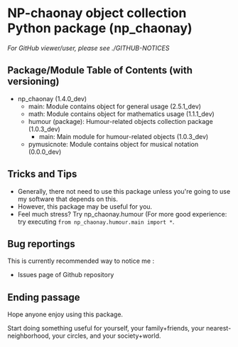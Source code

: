 # NP-chaonay object collection Python package (np_chaonay)

*For GitHub viewer/user, please see ./GITHUB-NOTICES*

## Package/Module Table of Contents (with versioning)
+ np_chaonay (1.4.0_dev)
	- main: Module contains object for general usage (2.5.1_dev)
	- math: Module contains object for mathematics usage (1.1.1_dev)
	+ humour (package): Humour-related objects collection package (1.0.3_dev)
		- main: Main module for humour-related objects (1.0.3_dev)
	- pymusicnote: Module contains object for musical notation (0.0.0_dev)

## Tricks and Tips
- Generally, there not need to use this package unless you're going to use
  my software that depends on this.
- However, this package may be useful for you.
- Feel much stress? Try np_chaonay.humour (For more good experience:
  try executing `from np_chaonay.humour.main import *`.

## Bug reportings
This is currently recommended way to notice me :
- Issues page of Github repository

## Ending passage
Hope anyone enjoy using this package.

Start doing something useful for yourself, your family+friends, your nearest-neighborhood, your circles, and your society+world.
